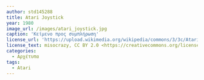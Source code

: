 ```yaml
---
author: std145288
title: Atari Joystick
year: 1980
image_url: /images/atari_joystick.jpg
caption: 'Κείμενο προς συμπλήρωση'
license_url: 'https://upload.wikimedia.org/wikipedia/commons/3/3c/Atari_Joystick.jpg'
license_text: misocrazy, CC BY 2.0 <https://creativecommons.org/licenses/by/2.0>, via Wikimedia Commons
categories:
  - Αρχέτυπα 
tags:
  - Atari
---
```

